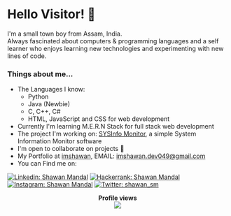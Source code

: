  # Hello Visitor! :wave:
 I'm a small town boy from Assam, India. <br>
 Always fascinated about computers & programming languages and a self learner who enjoys learning new technologies and experimenting with new lines of code.  
 
 ### Things about me...
* The Languages I know:
    * Python
    * Java (Newbie)
    * C, C++, C#
    * HTML, JavaScript and CSS for web development
* Currently I'm learning M.E.R.N Stack for full stack web development
* The project I'm working on: <a href="https://github.com/imshawan/SYSInfoMonitor">SYSInfo Monitor</a>, a simple System Information Monitor software
* I'm open to collaborate on projects :open_hands:
* My Portfolio at <a href="https://imshawan.netlify.app/">imshawan</a>, EMAIL: <a href="mailto:imshawan.dev@gmail.com">imshawan.dev049@gmail.com</a>
* You can Find me on:

[![Linkedin: Shawan Mandal](https://img.shields.io/badge/-Shawan%20Mandal-blue?style=flat-square&logo=Linkedin&logoColor=white&link=https://www.linkedin.com/in/shawan-mandal)](https://www.linkedin.com/in/shawan-mandal)
[![Hackerrank: Shawan Mandal](https://img.shields.io/badge/-Shawan%20Mandal-brightgreen?style=flat-square&logo=Hackerrank&logoColor=white&link=https://www.hackerrank.com/shawan_sm)](https://www.hackerrank.com/shawan_sm)
[![Instagram: Shawan Mandal](https://img.shields.io/badge/-Shawan%20Mandal-red?style=flat-square&logo=Instagram&logoColor=white&link=https://www.instagram.com/shawan_sm)](https://www.instagram.com/shawan_sm)
[![Twitter: shawan_sm](https://img.shields.io/twitter/follow/shawan_sm?style=social)](https://twitter.com/shawan_sm)

<p align="center"> 
  <b>Profile views</b><br>
  <img src="https://profile-counter.glitch.me/imshawan/count.svg">
</p>
<!--
<p align="center">
<img src="https://github-readme-streak-stats.herokuapp.com/?user=imshawan" alt="Shawan Mandal"/>
 </p>
-->
